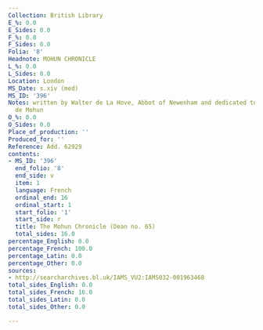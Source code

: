 ```yaml
---
Collection: British Library
E_%: 0.0
E_Sides: 0.0
F_%: 0.0
F_Sides: 0.0
Folia: '8'
Headnote: MOHUN CHRONICLE
L_%: 0.0
L_Sides: 0.0
Location: London
MS_Date: s.xiv (med)
MS_ID: '396'
Notes: written by Walter de La Hove, Abbot of Newenham and dedicated to Lady Joan
  de Mohun
O_%: 0.0
O_Sides: 0.0
Place_of_production: ''
Produced_for: ''
Reference: Add. 62929
contents:
- MS_ID: '396'
  end_folio: '8'
  end_side: v
  item: 1
  language: French
  ordinal_end: 16
  ordinal_start: 1
  start_folio: '1'
  start_side: r
  title: The Mohun Chronicle (Dean no. 65)
  total_sides: 16.0
percentage_English: 0.0
percentage_French: 100.0
percentage_Latin: 0.0
percentage_Other: 0.0
sources:
- http://searcharchives.bl.uk/IAMS_VU2:IAMS032-001963468
total_sides_English: 0.0
total_sides_French: 16.0
total_sides_Latin: 0.0
total_sides_Other: 0.0

---
```

